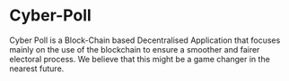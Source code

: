 # Cyber-Poll
Cyber Poll is a Block-Chain based Decentralised Application that focuses mainly on the use of the blockchain to ensure a smoother and fairer electoral process. We believe that this might be a game changer in the nearest future.
